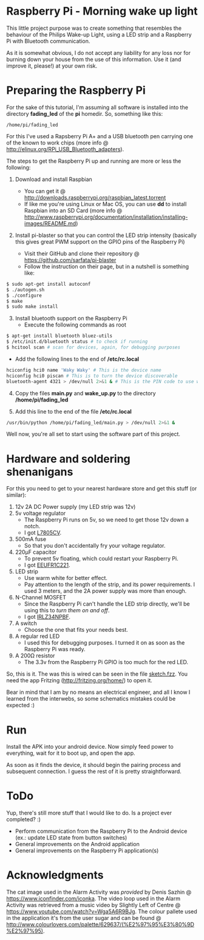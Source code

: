 Raspberry Pi - Morning wake up light
================

This little project purpose was to create something that resembles the behaviour of the Philips Wake-up Light, using a LED strip and a Raspberry Pi with Bluetooth communication.

As it is somewhat obvious, I do not accept any liability for any loss nor for burning down your house from the use of this information. Use it (and improve it, please!) at your own risk.

Preparing the Raspberry Pi
================

For the sake of this tutorial, I'm assuming all software is installed into the directory **fading_led** of the **pi** homedir. So, something like this:

```
/home/pi/fading_led
```

For this I've used a Rapsberry Pi A+ and a USB bluetooth pen carrying one of the known to work chips (more info @ http://elinux.org/RPi_USB_Bluetooth_adapters).

The steps to get the Raspberry Pi up and running are more or less the following:

1. Download and install Raspbian
	- You can get it @ http://downloads.raspberrypi.org/raspbian_latest.torrent
	- If like me you're using Linux or Mac OS, you can use **dd** to install Raspbian into an SD Card (more info @ http://www.raspberrypi.org/documentation/installation/installing-images/README.md)

2. Install pi-blaster so that you can control the LED strip intensity (basically this gives great PWM support on the GPIO pins of the Raspberry Pi)
	- Visit their GitHub and clone their repository @ https://github.com/sarfata/pi-blaster
	- Follow the instruction on their page, but in a nutshell is something like:

  ``` bash
  $ sudo apt-get install autoconf
  $ ./autogen.sh
  $ ./configure
  $ make
  $ sudo make install
  ```

3. Install bluetooth support on the Raspberry Pi
	- Execute the following commands as root

  ``` bash
  $ apt-get install bluetooth bluez-utils
  $ /etc/init.d/bluetooth status # to check if running
  $ hcitool scan # scan for devices, again, for debugging purposes
  ```
	
  - Add the following lines to the end of **/etc/rc.local**	
  
  ``` bash
  hciconfig hci0 name 'Waky Waky' # This is the device name
  hciconfig hci0 piscan # This is to turn the device discoverable
  bluetooth-agent 4321 > /dev/null 2>&1 & # This is the PIN code to use when pairing
  ```

4. Copy the files **main.py** and **wake_up.py** to the directory **/home/pi/fading_led**

5. Add this line to the end of the file **/etc/rc.local**

  ```bash
  /usr/bin/python /home/pi/fading_led/main.py > /dev/null 2>&1 &
  ```

Well now, you're all set to start using the software part of this project.

Hardware and soldering shenanigans
================

For this you need to get to your nearest hardware store and get this stuff (or similar):

1. 12v 2A DC Power supply (my LED strip was 12v)
2. 5v voltage regulator
	- The Raspberry Pi runs on 5v, so we need to get those 12v down a notch.
	- I got [L7805CV](http://uk.farnell.com/stmicroelectronics/l7805cv/ic-v-reg-5-0v-7805-to-220-3/dp/9756078).
3. 500mA fuse
	- So that you don't accidentally fry your voltage regulator.
4. 220µF capacitor
	- To prevent 5v floating, which could restart your Raspberry Pi. 
	- I got [EEUFR1C221](http://uk.farnell.com/panasonic-electronic-components/eeufr1c221/cap-alu-elec-220uf-16v-rad/dp/1907229).
5. LED strip
	- Use warm white for better effect.
	- Pay attention to the length of the strip, and its power requirements. I used 3 meters, and the 2A power supply was more than enough.
6. N-Channel MOSFET
	- Since the Raspberry Pi can't handle the LED strip directly, we'll be using this to *turn them on and off*.
	- I got [IRLZ34NPBF](http://uk.farnell.com/international-rectifier/irlz34npbf/mosfet-n-55v-27a-to-220/dp/8651396).
7. A switch
	- Choose the one that fits your needs best.
8. A regular red LED
	- I used this for debugging purposes. I turned it on as soon as the Raspberry Pi was ready.
9. A 200Ω resistor
	- The 3.3v from the Raspberry Pi GPIO is too much for the red LED.
	
So, this is it. The was this is wired can be seen in the file [sketch.fzz](https://github.com/crazyfacka/rpi_wakeup_light/blob/master/sketch.fzz). You need the app Fritzing (http://fritzing.org/home/) to open it.

Bear in mind that I am by no means an electrical engineer, and all I know I learned from the interwebs, so some schematics mistakes could be expected :)

Run
================

Install the APK into your android device. Now simply feed power to everything, wait for it to boot up, and open the app.

As soon as it finds the device, it should begin the pairing process and subsequent connection. I guess the rest of it is pretty straightforward.

ToDo
================

Yup, there's still more stuff that I would like to do. Is a project ever completed? :)

- Perform communication from the Raspberry Pi to the Android device (ex.: update LED state from button switches)
- General improvements on the Android application
- General improvements on the Raspberry Pi application(s)

Acknowledgments
================

The cat image used in the Alarm Activity was *provided* by Denis Sazhin @ https://www.iconfinder.com/iconka. The video loop used in the Alarm Activity was retrieved from a music video by Slightly Left of Centre @ https://www.youtube.com/watch?v=Wga5A6R9BJg. The colour pallete used in the application it's from the user sugar and can be found @ http://www.colourlovers.com/palette/629637/(%E2%97%95%E3%80%9D%E2%97%95).

